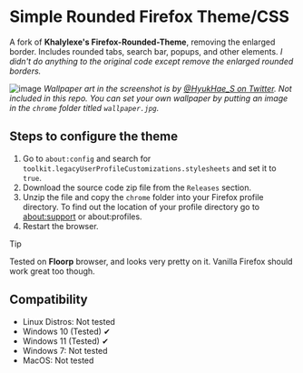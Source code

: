 # Simple Rounded Firefox Theme/CSS

A fork of **Khalylexe's Firefox-Rounded-Theme**, removing the enlarged border. Includes rounded tabs, search bar, popups, and other elements.
*I didn't do anything to the original code except remove the enlarged rounded borders.*

![image](https://mayflower.s-ul.eu/kRZP6bHL)
*Wallpaper art in the screenshot is by [@HyukHae_S on Twitter](https://x.com/HyukHae_Sj/status/1793475796889481330?failedScript=polyfills). Not included in this repo. You can set your own wallpaper by putting an image in the <code>chrome</code> folder titled <code>wallpaper.jpg</code>.*

## Steps to configure the theme
<ol>
   <li>Go to <code>about:config</code> and search for <code>toolkit.legacyUserProfileCustomizations.stylesheets</code> and set it to <code>true</code>.</li>
   <li>Download the source code zip file from the <code>Releases</code> section.</li>
   <li>Unzip the file and copy the <code>chrome</code> folder into your Firefox profile directory. To find out the location of your profile directory go to <a href="https://github.com/Godiesc/floorp-one#example-of-aboutsupport"> about:support</a> or about:profiles.</li>
   <li>Restart the browser.</li>
</ol>

> [!TIP]
> Tested on **Floorp** browser, and looks very pretty on it. Vanilla Firefox should work great too though.

## Compatibility
<ul>
<li>Linux Distros: Not tested</li>
<li>Windows 10 (Tested) ✔
<li>Windows 11 (Tested) ✔
<li>Windows 7: Not tested  </li>
<li>MacOS: Not tested </li>
</ul>
